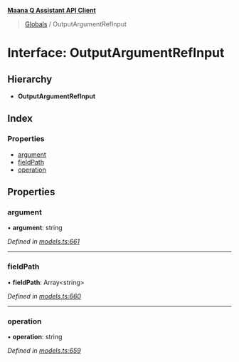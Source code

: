 **[Maana Q Assistant API Client](../README.md)**

> [Globals](../README.md) / OutputArgumentRefInput

# Interface: OutputArgumentRefInput

## Hierarchy

* **OutputArgumentRefInput**

## Index

### Properties

* [argument](outputargumentrefinput.md#argument)
* [fieldPath](outputargumentrefinput.md#fieldpath)
* [operation](outputargumentrefinput.md#operation)

## Properties

### argument

•  **argument**: string

*Defined in [models.ts:661](https://github.com/maana-io/q-assistant-client/blob/develop/src/models.ts#L661)*

___

### fieldPath

•  **fieldPath**: Array\<string>

*Defined in [models.ts:660](https://github.com/maana-io/q-assistant-client/blob/develop/src/models.ts#L660)*

___

### operation

•  **operation**: string

*Defined in [models.ts:659](https://github.com/maana-io/q-assistant-client/blob/develop/src/models.ts#L659)*

